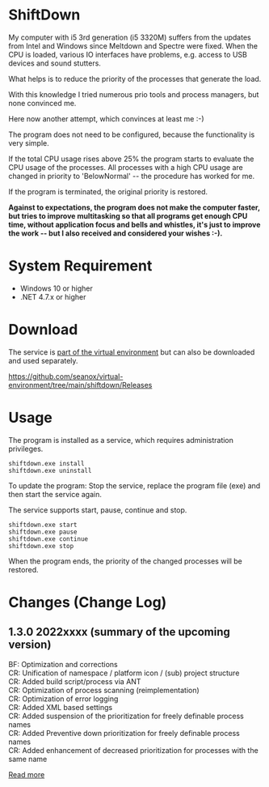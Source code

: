 # ShiftDown
My computer with i5 3rd generation (i5 3320M) suffers from the updates from
Intel and Windows since Meltdown and Spectre were fixed. When the CPU is
loaded, various IO interfaces have problems, e.g.  access to USB devices and
sound stutters.

What helps is to reduce the priority of the processes that generate the load.

With this knowledge I tried numerous prio tools and process managers, but none
convinced me.

Here now another attempt, which convinces at least me :-)

The program does not need to be configured, because the functionality is very
simple. 

If the total CPU usage rises above 25% the program starts to evaluate the CPU
usage of the processes. All processes with a high CPU usage are changed in
priority to 'BelowNormal' -- the procedure has worked for me.

If the program is terminated, the original priority is restored.

__Against to expectations, the program does not make the computer faster, but
tries to improve multitasking so that all programs get enough CPU time, without
application focus and bells and whistles, it's just to improve the work -- but
I also received and considered your wishes :-).__


# System Requirement
- Windows 10 or higher
- .NET 4.7.x or higher


# Download
The service is [part of the virtual environment](https://github.com/seanox/virtual-environment/tree/main/platform/Resources/platform/Settings)
but can also be downloaded and used separately.

https://github.com/seanox/virtual-environment/tree/main/shiftdown/Releases


# Usage
The program is installed as a service, which requires administration
privileges.

```
shiftdown.exe install
shiftdown.exe uninstall
```

To update the program: Stop the service, replace the program file (exe) and
then start the service again.

The service supports start, pause, continue and stop.

```
shiftdown.exe start
shiftdown.exe pause
shiftdown.exe continue
shiftdown.exe stop
```

When the program ends, the priority of the changed processes will be restored.


# Changes (Change Log)
## 1.3.0 2022xxxx (summary of the upcoming version)  
BF: Optimization and corrections  
CR: Unification of namespace / platform icon / (sub) project structure  
CR: Added build script/process via ANT  
CR: Optimization of process scanning (reimplementation)  
CR: Optimization of error logging  
CR: Added XML based settings  
CR: Added suspension of the prioritization for freely definable process names  
CR: Added Preventive down prioritization for freely definable process names  
CR: Added enhancement of decreased prioritization for processes with the same name  

[Read more](https://raw.githubusercontent.com/seanox/virtual-environment-creator/master/shiftdown/CHANGES)

